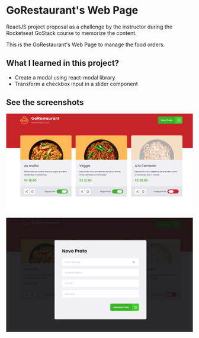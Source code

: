 # GoRestaurant's Web Page

ReactJS project proposal as a challenge by the instructor during the Rocketseat GoStack course to memorize the content.

This is the GoRestaurant's Web Page to manage the food orders.

## What I learned in this project?

 - Create a modal using react-modal library
 - Transform a checkbox input in a slider component

## See the screenshots

![Dashboard](readme/screenshot-1.png)

![Dashboard](readme/screenshot-2.png)
